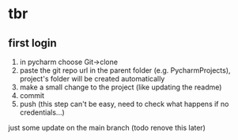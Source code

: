 # tbr

## first login
1. in pycharm choose Git->clone
2. paste the git repo url in the parent folder (e.g. PycharmProjects), project's folder will be created automatically
3. make a small change to the project (like updating the readme)
4. commit
5. push (this step can't be easy, need to check what happens if no credentials...)






just some update on the main branch (todo renove this later)
